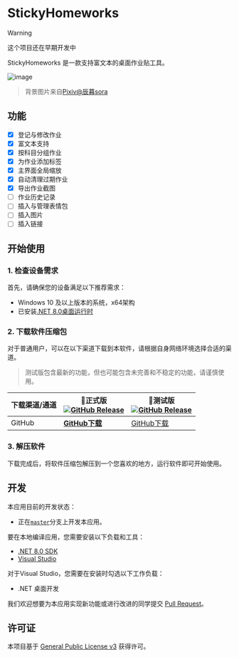 # StickyHomeworks

> [!warning]
> 这个项目还在早期开发中

StickyHomeworks 是一款支持富文本的桌面作业贴工具。

![image](https://github.com/HelloWRC/StickyHomeworks/assets/55006226/d6dc1553-d3ff-4905-907c-aba79089fc9a)

> 背景图片来自[Pixiv@辰暮sora](https://www.pixiv.net/artworks/110847880)

## 功能

- [X] 登记与修改作业
- [X] 富文本支持
- [X] 按科目分组作业
- [X] 为作业添加标签
- [X] 主界面全局缩放
- [X] 自动清理过期作业
- [X] 导出作业截图
- [ ] 作业历史记录
- [ ] 插入与管理表情包
- [ ] 插入图片
- [ ] 插入链接

## 开始使用

### 1. 检查设备需求

首先，请确保您的设备满足以下推荐需求：
- Windows 10 及以上版本的系统，x64架构
- 已安装[.NET 8.0桌面运行时](https://dotnet.microsoft.com/zh-cn/download/dotnet/thank-you/runtime-desktop-8.0.1-windows-x64-installer)

### 2. 下载软件压缩包

对于普通用户，可以在以下渠道下载到本软件，请根据自身网络环境选择合适的渠道。

> 测试版包含最新的功能，但也可能包含未完善和不稳定的功能，请谨慎使用。

| 下载渠道/通道 | **🚀正式版** <br/>[![GitHub Release](https://img.shields.io/github/v/release/HelloWRC/StickyHomeworks?style=flat-square&logo=GitHub&color=%233fb950)](https://github.com/HelloWRC/ClassIsland/releases/latest)  | 🚧测试版<br/>[![GitHub Release](https://img.shields.io/github/v/release/HelloWRC/StickyHomeworks?include_prereleases&style=flat-square&logo=GitHub&label=BETA)](https://github.com/HelloWRC/ClassIsland/releases/) |
| -- | -- | -- |
| GitHub | [**GitHub下载**](https://github.com/HelloWRC/StickyHomeworks/releases/latest) | [GitHub下载](https://github.com/HelloWRC/StickyHomeworks/releases) |

<!-- > GitHub Releases 还没有同步历史版本。要下载历史版本，请前往[AppCenter](https://install.appcenter.ms/users/hellowrc/apps/classisland/distribution_groups/public/releases/latest)。 -->

### 3. 解压软件

下载完成后，将软件压缩包解压到一个您喜欢的地方，运行软件即可开始使用。

## 开发

本应用目前的开发状态：

- 正在[`master`](https://github.com/HelloWRC/StickyHomeworks/tree/master)分支上开发本应用。

要在本地编译应用，您需要安装以下负载和工具：
- [.NET 8.0 SDK](https://dotnet.microsoft.com/zh-cn/download/dotnet/8.0)
- [Visual Studio](https://visualstudio.microsoft.com/)

对于Visual Studio，您需要在安装时勾选以下工作负载：
- .NET 桌面开发

我们欢迎想要为本应用实现新功能或进行改进的同学提交 [Pull Request](https://github.com/HelloWRC/StickyHomeworks/pulls)。

## 许可证

本项目基于 [General Public License v3](LICENSE.txt) 获得许可。
